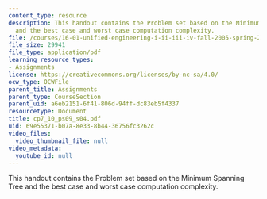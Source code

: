 ```yaml
---
content_type: resource
description: This handout contains the Problem set based on the Minimum Spanning Tree
  and the best case and worst case computation complexity.
file: /courses/16-01-unified-engineering-i-ii-iii-iv-fall-2005-spring-2006/69e55371b07a8e338b4436756fc3262c_cp7_10_ps09_s04.pdf
file_size: 29941
file_type: application/pdf
learning_resource_types:
- Assignments
license: https://creativecommons.org/licenses/by-nc-sa/4.0/
ocw_type: OCWFile
parent_title: Assignments
parent_type: CourseSection
parent_uid: a6eb2151-6f41-806d-94ff-dc83eb5f4337
resourcetype: Document
title: cp7_10_ps09_s04.pdf
uid: 69e55371-b07a-8e33-8b44-36756fc3262c
video_files:
  video_thumbnail_file: null
video_metadata:
  youtube_id: null
---
```

This handout contains the Problem set based on the Minimum Spanning Tree and the best case and worst case computation complexity.